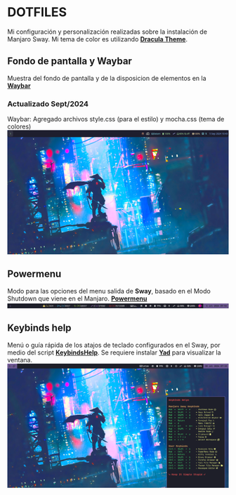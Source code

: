 # DOTFILES
Mi configuración y personalización realizadas sobre la instalación de Manjaro Sway. Mi tema de color es utilizando [**Dracula Theme**](https://draculatheme.com/).

## Fondo de pantalla y Waybar
Muestra del fondo de pantalla y de la disposicion de elementos en la [**Waybar**](waybar/.config/waybar/config.jsonc)<br>
### Actualizado Sept/2024
Waybar: Agregado archivos style.css (para el estilo) y mocha.css (tema de colores)
![](waybar.png)

## Powermenu
Modo para las opciones del menu salida de **Sway**, basado en el Modo Shutdown que viene en el Manjaro. [**Powermenu**](sway/.config/sway/modes.d/powermenu)<br>
![](powermenu.png)

## Keybinds help 
Menú o guía rápida de los atajos de teclado configurados en el Sway, por medio del script [**KeybindsHelp**](sway/.config/sway/scripts.d/KeybindsHelp.sh). 
Se requiere instalar [**Yad**](https://yad-guide.ingk.se/) para visualizar la ventana.<br>
![](keybindshelp.png)
